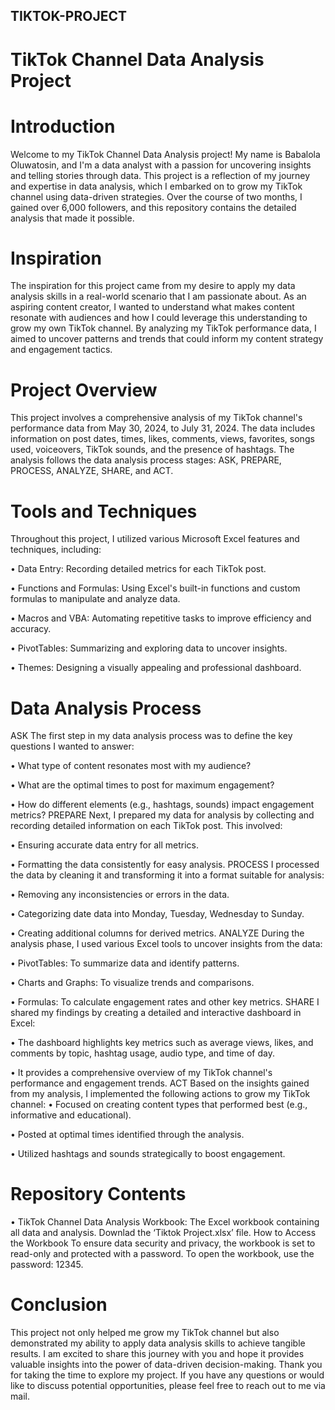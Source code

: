 ## TIKTOK-PROJECT

# TikTok Channel Data Analysis Project
# Introduction
Welcome to my TikTok Channel Data Analysis project! My name is Babalola Oluwatosin, and I'm a data analyst with a passion for uncovering insights and telling stories through data. This project is a reflection of my journey and expertise in data analysis, which I embarked on to grow my TikTok channel using data-driven strategies. Over the course of two months, I gained over 6,000 followers, and this repository contains the detailed analysis that made it possible.
# Inspiration
The inspiration for this project came from my desire to apply my data analysis skills in a real-world scenario that I am passionate about. As an aspiring content creator, I wanted to understand what makes content resonate with audiences and how I could leverage this understanding to grow my own TikTok channel. By analyzing my TikTok performance data, I aimed to uncover patterns and trends that could inform my content strategy and engagement tactics.
# Project Overview
This project involves a comprehensive analysis of my TikTok channel's performance data from May 30, 2024, to July 31, 2024. The data includes information on post dates, times, likes, comments, views, favorites, songs used, voiceovers, TikTok sounds, and the presence of hashtags. The analysis follows the data analysis process stages: ASK, PREPARE, PROCESS, ANALYZE, SHARE, and ACT.
# Tools and Techniques
Throughout this project, I utilized various Microsoft Excel features and techniques, including:

•	Data Entry: Recording detailed metrics for each TikTok post.

•	Functions and Formulas: Using Excel's built-in functions and custom formulas to manipulate and analyze data.

•	Macros and VBA: Automating repetitive tasks to improve efficiency and accuracy.

•	PivotTables: Summarizing and exploring data to uncover insights.

•	Themes: Designing a visually appealing and professional dashboard.
# Data Analysis Process

ASK
The first step in my data analysis process was to define the key questions I wanted to answer:

•	What type of content resonates most with my audience?

•	What are the optimal times to post for maximum engagement?

•	How do different elements (e.g., hashtags, sounds) impact engagement metrics?
PREPARE
Next, I prepared my data for analysis by collecting and recording detailed information on each TikTok post. This involved:

•	Ensuring accurate data entry for all metrics.

•	Formatting the data consistently for easy analysis.
PROCESS
I processed the data by cleaning it and transforming it into a format suitable for analysis:

•	Removing any inconsistencies or errors in the data.

•	Categorizing date data into Monday, Tuesday, Wednesday to Sunday.

•	Creating additional columns for derived metrics.
ANALYZE
During the analysis phase, I used various Excel tools to uncover insights from the data:

•	PivotTables: To summarize data and identify patterns.

•	Charts and Graphs: To visualize trends and comparisons.

•	Formulas: To calculate engagement rates and other key metrics.
SHARE
I shared my findings by creating a detailed and interactive dashboard in Excel:

•	The dashboard highlights key metrics such as average views, likes, and comments by topic, hashtag usage, audio type, and time of day.

•	It provides a comprehensive overview of my TikTok channel's performance and engagement trends.
ACT
Based on the insights gained from my analysis, I implemented the following actions to grow my TikTok channel:
•	Focused on creating content types that performed best (e.g., informative and educational).

•	Posted at optimal times identified through the analysis.

•	Utilized hashtags and sounds strategically to boost engagement.
# Repository Contents
•	TikTok Channel Data Analysis Workbook: The Excel workbook containing all data and analysis. Downlad the ‘Tiktok Project.xlsx’  file.
How to Access the Workbook
To ensure data security and privacy, the workbook is set to read-only and protected with a password. To open the workbook, use the password: 12345.
# Conclusion
This project not only helped me grow my TikTok channel but also demonstrated my ability to apply data analysis skills to achieve tangible results. I am excited to share this journey with you and hope it provides valuable insights into the power of data-driven decision-making.
Thank you for taking the time to explore my project. If you have any questions or would like to discuss potential opportunities, please feel free to reach out to me via mail. 
